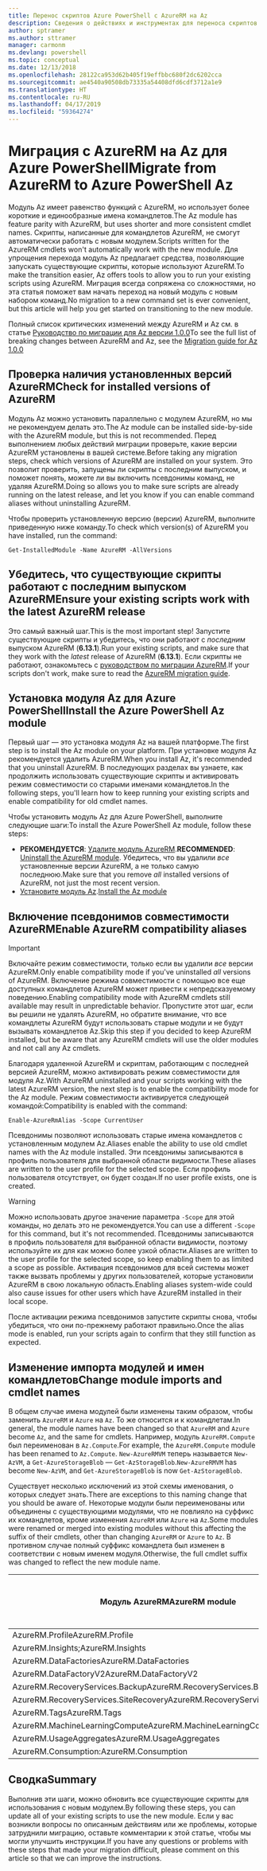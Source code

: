 ```yaml
---
title: Перенос скриптов Azure PowerShell с AzureRM на Az
description: Сведения о действиях и инструментах для переноса скриптов с модуля AzureRM на новый модуль Az.
author: sptramer
ms.author: sttramer
manager: carmonm
ms.devlang: powershell
ms.topic: conceptual
ms.date: 12/13/2018
ms.openlocfilehash: 28122ca953d62b405f19effbbc680f2dc6202cca
ms.sourcegitcommit: ae4540a90508db73335a54408dfd6cdf3712a1e9
ms.translationtype: HT
ms.contentlocale: ru-RU
ms.lasthandoff: 04/17/2019
ms.locfileid: "59364274"
---
```

# <a name="migrate-from-azurerm-to-azure-powershell-az"></a><span data-ttu-id="6b4ee-103">Миграция с AzureRM на Az для Azure PowerShell</span><span class="sxs-lookup"><span data-stu-id="6b4ee-103">Migrate from AzureRM to Azure PowerShell Az</span></span>

<span data-ttu-id="6b4ee-104">Модуль Az имеет равенство функций с AzureRM, но использует более короткие и единообразные имена командлетов.</span><span class="sxs-lookup"><span data-stu-id="6b4ee-104">The Az module has feature parity with AzureRM, but uses shorter and more consistent cmdlet names.</span></span>
<span data-ttu-id="6b4ee-105">Скрипты, написанные для командлетов AzureRM, не смогут автоматически работать с новым модулем.</span><span class="sxs-lookup"><span data-stu-id="6b4ee-105">Scripts written for the AzureRM cmdlets won't automatically work with the new module.</span></span> <span data-ttu-id="6b4ee-106">Для упрощения перехода модуль Az предлагает средства, позволяющие запускать существующие скрипты, которые используют AzureRM.</span><span class="sxs-lookup"><span data-stu-id="6b4ee-106">To make the transition easier, Az offers tools to allow you to run your existing scripts using AzureRM.</span></span> <span data-ttu-id="6b4ee-107">Миграция всегда сопряжена со сложностями, но эта статья поможет вам начать переход на новый модуль с новым набором команд.</span><span class="sxs-lookup"><span data-stu-id="6b4ee-107">No migration to a new command set is ever convenient, but this article will help you get started on transitioning to the new module.</span></span>

<span data-ttu-id="6b4ee-108">Полный список критических изменений между AzureRM и Az см. в статье [Руководство по миграции для Az версии 1.0.0](migrate-az-1.0.0.md)</span><span class="sxs-lookup"><span data-stu-id="6b4ee-108">To see the full list of breaking changes between AzureRM and Az, see the [Migration guide for Az 1.0.0](migrate-az-1.0.0.md)</span></span>

## <a name="check-for-installed-versions-of-azurerm"></a><span data-ttu-id="6b4ee-109">Проверка наличия установленных версий AzureRM</span><span class="sxs-lookup"><span data-stu-id="6b4ee-109">Check for installed versions of AzureRM</span></span>

<span data-ttu-id="6b4ee-110">Модуль Az можно установить параллельно с модулем AzureRM, но мы не рекомендуем делать это.</span><span class="sxs-lookup"><span data-stu-id="6b4ee-110">The Az module can be installed side-by-side with the AzureRM module, but this is not recommended.</span></span> <span data-ttu-id="6b4ee-111">Перед выполнением любых действий миграции проверьте, какие версии AzureRM установлены в вашей системе.</span><span class="sxs-lookup"><span data-stu-id="6b4ee-111">Before taking any migration steps, check which versions of AzureRM are installed on your system.</span></span> <span data-ttu-id="6b4ee-112">Это позволит проверить, запущены ли скрипты с последним выпуском, и поможет понять, можете ли вы включить псевдонимы команд, не удаляя AzureRM.</span><span class="sxs-lookup"><span data-stu-id="6b4ee-112">Doing so allows you to make sure scripts are already running on the latest release, and let you know if you can enable command aliases without uninstalling AzureRM.</span></span>

<span data-ttu-id="6b4ee-113">Чтобы проверить установленную версию (версии) AzureRM, выполните приведенную ниже команду.</span><span class="sxs-lookup"><span data-stu-id="6b4ee-113">To check which version(s) of AzureRM you have installed, run the command:</span></span>

```powershell-interactive
Get-InstalledModule -Name AzureRM -AllVersions
```

## <a name="ensure-your-existing-scripts-work-with-the-latest-azurerm-release"></a><span data-ttu-id="6b4ee-114">Убедитесь, что существующие скрипты работают с последним выпуском AzureRM</span><span class="sxs-lookup"><span data-stu-id="6b4ee-114">Ensure your existing scripts work with the latest AzureRM release</span></span>

<span data-ttu-id="6b4ee-115">Это самый важный шаг.</span><span class="sxs-lookup"><span data-stu-id="6b4ee-115">This is the most important step!</span></span> <span data-ttu-id="6b4ee-116">Запустите существующие скрипты и убедитесь, что они работают с _последним_ выпуском AzureRM (__6.13.1__).</span><span class="sxs-lookup"><span data-stu-id="6b4ee-116">Run your existing scripts, and make sure that they work with the _latest_ release of AzureRM (__6.13.1__).</span></span> <span data-ttu-id="6b4ee-117">Если скрипты не работают, ознакомьтесь с [руководством по миграции AzureRM](/powershell/azure/azurerm/migration-guide.6.0.0).</span><span class="sxs-lookup"><span data-stu-id="6b4ee-117">If your scripts don't work, make sure to read the [AzureRM migration guide](/powershell/azure/azurerm/migration-guide.6.0.0).</span></span>

## <a name="install-the-azure-powershell-az-module"></a><span data-ttu-id="6b4ee-118">Установка модуля Az для Azure PowerShell</span><span class="sxs-lookup"><span data-stu-id="6b4ee-118">Install the Azure PowerShell Az module</span></span>

<span data-ttu-id="6b4ee-119">Первый шаг — это установка модуля Az на вашей платформе.</span><span class="sxs-lookup"><span data-stu-id="6b4ee-119">The first step is to install the Az module on your platform.</span></span> <span data-ttu-id="6b4ee-120">При установке модуля Az рекомендуется удалить AzureRM.</span><span class="sxs-lookup"><span data-stu-id="6b4ee-120">When you install Az, it's recommended that you uninstall AzureRM.</span></span> <span data-ttu-id="6b4ee-121">В последующих разделах вы узнаете, как продолжить использовать существующие скрипты и активировать режим совместимости со старыми именами командлетов.</span><span class="sxs-lookup"><span data-stu-id="6b4ee-121">In the following steps, you'll learn how to keep running your existing scripts and enable compatibility for old cmdlet names.</span></span>

<span data-ttu-id="6b4ee-122">Чтобы установить модуль Az для Azure PowerShell, выполните следующие шаги:</span><span class="sxs-lookup"><span data-stu-id="6b4ee-122">To install the Azure PowerShell Az module, follow these steps:</span></span>

* <span data-ttu-id="6b4ee-123">__РЕКОМЕНДУЕТСЯ__: [Удалите модуль AzureRM](/powershell/azure/uninstall-az-ps#uninstall-the-azurerm-module).</span><span class="sxs-lookup"><span data-stu-id="6b4ee-123">__RECOMMENDED__: [Uninstall the AzureRM module](/powershell/azure/uninstall-az-ps#uninstall-the-azurerm-module).</span></span>
  <span data-ttu-id="6b4ee-124">Убедитесь, что вы удалили _все_ установленные версии AzureRM, а не только самую последнюю.</span><span class="sxs-lookup"><span data-stu-id="6b4ee-124">Make sure that you remove _all_ installed versions of AzureRM, not just the most recent version.</span></span>
* <span data-ttu-id="6b4ee-125">[Установите модуль Az](install-az-ps.md).</span><span class="sxs-lookup"><span data-stu-id="6b4ee-125">[Install the Az module](install-az-ps.md)</span></span>

## <a name="a-namealiasesenable-azurerm-compatibility-aliases"></a><span data-ttu-id="6b4ee-126"><a name="aliases"/>Включение псевдонимов совместимости AzureRM</span><span class="sxs-lookup"><span data-stu-id="6b4ee-126"><a name="aliases"/>Enable AzureRM compatibility aliases</span></span> 

> [!IMPORTANT]
>
> <span data-ttu-id="6b4ee-127">Включайте режим совместимости, только если вы удалили _все_ версии AzureRM.</span><span class="sxs-lookup"><span data-stu-id="6b4ee-127">Only enable compatibility mode if you've uninstalled _all_ versions of AzureRM.</span></span> <span data-ttu-id="6b4ee-128">Включение режима совместимости с помощью все еще доступных командлетов AzureRM может привести к непредсказуемому поведению.</span><span class="sxs-lookup"><span data-stu-id="6b4ee-128">Enabling compatibility mode with AzureRM cmdlets still available may result in unpredictable behavior.</span></span> <span data-ttu-id="6b4ee-129">Пропустите этот шаг, если вы решили не удалять AzureRM, но обратите внимание, что все командлеты AzureRM будут использовать старые модули и не будут вызывать командлетов Az.</span><span class="sxs-lookup"><span data-stu-id="6b4ee-129">Skip this step if you decided to keep AzureRM installed, but be aware that any AzureRM cmdlets will use the older modules and not call any Az cmdlets.</span></span>

<span data-ttu-id="6b4ee-130">Благодаря удаленной AzureRM и скриптам, работающим с последней версией AzureRM, можно активировать режим совместимости для модуля Az.</span><span class="sxs-lookup"><span data-stu-id="6b4ee-130">With AzureRM uninstalled and your scripts working with the latest AzureRM version, the next step is to enable the compatibility mode for the Az module.</span></span> <span data-ttu-id="6b4ee-131">Режим совместимости активируется следующей командой:</span><span class="sxs-lookup"><span data-stu-id="6b4ee-131">Compatibility is enabled with the command:</span></span>

```powershell-interactive
Enable-AzureRmAlias -Scope CurrentUser
```

<span data-ttu-id="6b4ee-132">Псевдонимы позволяют использовать старые имена командлетов с установленным модулем Az.</span><span class="sxs-lookup"><span data-stu-id="6b4ee-132">Aliases enable the ability to use old cmdlet names with the Az module installed.</span></span> <span data-ttu-id="6b4ee-133">Эти псевдонимы записываются в профиль пользователя для выбранной области видимости.</span><span class="sxs-lookup"><span data-stu-id="6b4ee-133">These aliases are written to the user profile for the selected scope.</span></span> <span data-ttu-id="6b4ee-134">Если профиль пользователя отсутствует, он будет создан.</span><span class="sxs-lookup"><span data-stu-id="6b4ee-134">If no user profile exists, one is created.</span></span>

> [!WARNING]
>
> <span data-ttu-id="6b4ee-135">Можно использовать другое значение параметра `-Scope` для этой команды, но делать это не рекомендуется.</span><span class="sxs-lookup"><span data-stu-id="6b4ee-135">You can use a different `-Scope` for this command, but it's not recommended.</span></span> <span data-ttu-id="6b4ee-136">Псевдонимы записываются в профиль пользователя для выбранной области видимости, поэтому используйте их для как можно более узкой области.</span><span class="sxs-lookup"><span data-stu-id="6b4ee-136">Aliases are written to the user profile for the selected scope, so keep enabling them to as limited a scope as possible.</span></span> <span data-ttu-id="6b4ee-137">Активация псевдонимов для всей системы может также вызвать проблемы у других пользователей, которые установили AzureRM в свою локальную область.</span><span class="sxs-lookup"><span data-stu-id="6b4ee-137">Enabling aliases system-wide could also cause issues for other users which have AzureRM installed in their local scope.</span></span>

<span data-ttu-id="6b4ee-138">После активации режима псевдонимов запустите скрипты снова, чтобы убедиться, что они по-прежнему работают правильно.</span><span class="sxs-lookup"><span data-stu-id="6b4ee-138">Once the alias mode is enabled, run your scripts again to confirm that they still function as expected.</span></span> 

## <a name="change-module-imports-and-cmdlet-names"></a><span data-ttu-id="6b4ee-139">Изменение импорта модулей и имен командлетов</span><span class="sxs-lookup"><span data-stu-id="6b4ee-139">Change module imports and cmdlet names</span></span>

<span data-ttu-id="6b4ee-140">В общем случае имена модулей были изменены таким образом, чтобы заменить `AzureRM` и `Azure` на `Az`. То же относится и к командлетам.</span><span class="sxs-lookup"><span data-stu-id="6b4ee-140">In general, the module names have been changed so that `AzureRM` and `Azure` become `Az`, and the same for cmdlets.</span></span>
<span data-ttu-id="6b4ee-141">Например, модуль `AzureRM.Compute` был переименован в `Az.Compute`.</span><span class="sxs-lookup"><span data-stu-id="6b4ee-141">For example, the `AzureRM.Compute` module has been renamed to `Az.Compute`.</span></span> <span data-ttu-id="6b4ee-142">`New-AzureRMVM` теперь называется `New-AzVM`, а `Get-AzureStorageBlob` — `Get-AzStorageBlob`.</span><span class="sxs-lookup"><span data-stu-id="6b4ee-142">`New-AzureRMVM` has become `New-AzVM`, and `Get-AzureStorageBlob` is now `Get-AzStorageBlob`.</span></span>

<span data-ttu-id="6b4ee-143">Существует несколько исключений из этой схемы именования, о которых следует знать.</span><span class="sxs-lookup"><span data-stu-id="6b4ee-143">There are exceptions to this naming change that you should be aware of.</span></span> <span data-ttu-id="6b4ee-144">Некоторые модули были переименованы или объединены с существующими модулями, что не повлияло на суффикс их командлетов, кроме изменения `AzureRM` или `Azure` на `Az`.</span><span class="sxs-lookup"><span data-stu-id="6b4ee-144">Some modules were renamed or merged into existing modules without this affecting the suffix of their cmdlets, other than changing `AzureRM` or `Azure` to `Az`.</span></span> <span data-ttu-id="6b4ee-145">В противном случае полный суффикс командлета был изменен в соответствии с новым именем модуля.</span><span class="sxs-lookup"><span data-stu-id="6b4ee-145">Otherwise, the full cmdlet suffix was changed to reflect the new module name.</span></span>

| <span data-ttu-id="6b4ee-146">Модуль AzureRM</span><span class="sxs-lookup"><span data-stu-id="6b4ee-146">AzureRM module</span></span> | <span data-ttu-id="6b4ee-147">Модуль Az</span><span class="sxs-lookup"><span data-stu-id="6b4ee-147">Az module</span></span> | <span data-ttu-id="6b4ee-148">Изменен ли суффикс командлета?</span><span class="sxs-lookup"><span data-stu-id="6b4ee-148">Cmdlet suffix changed?</span></span> |
|----------------|-----------|------------------------|
| <span data-ttu-id="6b4ee-149">AzureRM.Profile</span><span class="sxs-lookup"><span data-stu-id="6b4ee-149">AzureRM.Profile</span></span> | <span data-ttu-id="6b4ee-150">Az.Accounts</span><span class="sxs-lookup"><span data-stu-id="6b4ee-150">Az.Accounts</span></span> | <span data-ttu-id="6b4ee-151">Yes</span><span class="sxs-lookup"><span data-stu-id="6b4ee-151">Yes</span></span> |
| <span data-ttu-id="6b4ee-152">AzureRM.Insights;</span><span class="sxs-lookup"><span data-stu-id="6b4ee-152">AzureRM.Insights</span></span> | <span data-ttu-id="6b4ee-153">Az.Monitor</span><span class="sxs-lookup"><span data-stu-id="6b4ee-153">Az.Monitor</span></span> | <span data-ttu-id="6b4ee-154">Yes</span><span class="sxs-lookup"><span data-stu-id="6b4ee-154">Yes</span></span> |
| <span data-ttu-id="6b4ee-155">AzureRM.DataFactories</span><span class="sxs-lookup"><span data-stu-id="6b4ee-155">AzureRM.DataFactories</span></span> | <span data-ttu-id="6b4ee-156">Az.DataFactory</span><span class="sxs-lookup"><span data-stu-id="6b4ee-156">Az.DataFactory</span></span> | <span data-ttu-id="6b4ee-157">Yes</span><span class="sxs-lookup"><span data-stu-id="6b4ee-157">Yes</span></span> |
| <span data-ttu-id="6b4ee-158">AzureRM.DataFactoryV2</span><span class="sxs-lookup"><span data-stu-id="6b4ee-158">AzureRM.DataFactoryV2</span></span> | <span data-ttu-id="6b4ee-159">Az.DataFactory</span><span class="sxs-lookup"><span data-stu-id="6b4ee-159">Az.DataFactory</span></span> | <span data-ttu-id="6b4ee-160">Yes</span><span class="sxs-lookup"><span data-stu-id="6b4ee-160">Yes</span></span> |
| <span data-ttu-id="6b4ee-161">AzureRM.RecoveryServices.Backup</span><span class="sxs-lookup"><span data-stu-id="6b4ee-161">AzureRM.RecoveryServices.Backup</span></span> | <span data-ttu-id="6b4ee-162">Az.RecoveryServices</span><span class="sxs-lookup"><span data-stu-id="6b4ee-162">Az.RecoveryServices</span></span> | <span data-ttu-id="6b4ee-163">Нет </span><span class="sxs-lookup"><span data-stu-id="6b4ee-163">No</span></span> |
| <span data-ttu-id="6b4ee-164">AzureRM.RecoveryServices.SiteRecovery</span><span class="sxs-lookup"><span data-stu-id="6b4ee-164">AzureRM.RecoveryServices.SiteRecovery</span></span> | <span data-ttu-id="6b4ee-165">Az.RecoveryServices</span><span class="sxs-lookup"><span data-stu-id="6b4ee-165">Az.RecoveryServices</span></span> | <span data-ttu-id="6b4ee-166">Нет </span><span class="sxs-lookup"><span data-stu-id="6b4ee-166">No</span></span> |
| <span data-ttu-id="6b4ee-167">AzureRM.Tags</span><span class="sxs-lookup"><span data-stu-id="6b4ee-167">AzureRM.Tags</span></span> | <span data-ttu-id="6b4ee-168">Az.Resources</span><span class="sxs-lookup"><span data-stu-id="6b4ee-168">Az.Resources</span></span> | <span data-ttu-id="6b4ee-169">Нет </span><span class="sxs-lookup"><span data-stu-id="6b4ee-169">No</span></span> |
| <span data-ttu-id="6b4ee-170">AzureRM.MachineLearningCompute</span><span class="sxs-lookup"><span data-stu-id="6b4ee-170">AzureRM.MachineLearningCompute</span></span> | <span data-ttu-id="6b4ee-171">Az.MachineLearning</span><span class="sxs-lookup"><span data-stu-id="6b4ee-171">Az.MachineLearning</span></span> | <span data-ttu-id="6b4ee-172">Нет </span><span class="sxs-lookup"><span data-stu-id="6b4ee-172">No</span></span> |
| <span data-ttu-id="6b4ee-173">AzureRM.UsageAggregates</span><span class="sxs-lookup"><span data-stu-id="6b4ee-173">AzureRM.UsageAggregates</span></span> | <span data-ttu-id="6b4ee-174">Az.Billing</span><span class="sxs-lookup"><span data-stu-id="6b4ee-174">Az.Billing</span></span> | <span data-ttu-id="6b4ee-175">Нет </span><span class="sxs-lookup"><span data-stu-id="6b4ee-175">No</span></span> |
| <span data-ttu-id="6b4ee-176">AzureRM.Consumption:</span><span class="sxs-lookup"><span data-stu-id="6b4ee-176">AzureRM.Consumption</span></span> | <span data-ttu-id="6b4ee-177">Az.Billing</span><span class="sxs-lookup"><span data-stu-id="6b4ee-177">Az.Billing</span></span> | <span data-ttu-id="6b4ee-178">Нет </span><span class="sxs-lookup"><span data-stu-id="6b4ee-178">No</span></span> |

## <a name="summary"></a><span data-ttu-id="6b4ee-179">Сводка</span><span class="sxs-lookup"><span data-stu-id="6b4ee-179">Summary</span></span>

<span data-ttu-id="6b4ee-180">Выполнив эти шаги, можно обновить все существующие скрипты для использования с новым модулем.</span><span class="sxs-lookup"><span data-stu-id="6b4ee-180">By following these steps, you can update all of your existing scripts to use the new module.</span></span> <span data-ttu-id="6b4ee-181">Если у вас возникли вопросы по описанным действиям или же проблемы, которые затруднили миграцию, оставьте комментарии к этой статье, чтобы мы могли улучшить инструкции.</span><span class="sxs-lookup"><span data-stu-id="6b4ee-181">If you have any questions or problems with these steps that made your migration difficult, please comment on this article so that we can improve the instructions.</span></span>
